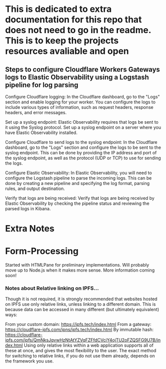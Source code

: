 # This is dedicated to extra documentation for this repo that does not need to go in the readme. This is to keep the projects resources avaliable and open

## Steps to configure Cloudflare Workers Gateways logs to Elastic Observability using a Logstash pipeline for log parsing


Configure Cloudflare logging: In the Cloudflare dashboard, go to the "Logs" section and enable logging for your worker. You can configure the logs to include various types of information, such as request headers, response headers, and error messages.

Set up a syslog endpoint: Elastic Observability requires that logs be sent to it using the Syslog protocol. Set up a syslog endpoint on a server where you have Elastic Observability installed.

Configure Cloudflare to send logs to the syslog endpoint: In the Cloudflare dashboard, go to the "Logs" section and configure the logs to be sent to the syslog endpoint. This can be done by providing the IP address and port of the syslog endpoint, as well as the protocol (UDP or TCP) to use for sending the logs.

Configure Elastic Observability: In Elastic Observability, you will need to configure the Logstash pipeline to parse the incoming logs. This can be done by creating a new pipeline and specifying the log format, parsing rules, and output destination.

Verify that logs are being received: Verify that logs are being received by Elastic Observability by checking the pipeline status and reviewing the parsed logs in Kibana.

# Extra Notes


# Form-Processing
Started with HTMLPane for preliminary implementations. Will probably move up to Node.js when it makes more sense. More information coming soon! 

### Notes about Relative linking on IPFS... 
Though it is not required, it is strongly recommended that websites hosted on IPFS use only relative links, unless linking to a different domain. This is because data can be accessed in many different (but ultimately equivalent) ways:

From your custom domain: https://ipfs.tech/index.html
From a gateway: https://cloudflare-ipfs.com/ipns/ipfs.tech/index.html
By immutable hash: https://cloudflare-ipfs.com/ipfs/QmNksJqvwHzNtAtYZVqFZFfdCVciY4ojTU2oFZQSFG9U7B/index.html
Using only relative links within a web application supports all of these at once, and gives the most flexibility to the user. The exact method for switching to relative links, if you do not use them already, depends on the framework you use.
